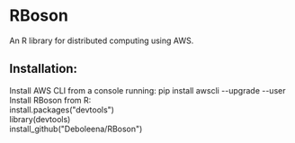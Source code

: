 # RBoson
An R library for distributed computing using AWS.

## Installation:
Install AWS CLI from a console running: pip install awscli --upgrade --user\
Install RBoson from R:\
install.packages("devtools")\
library(devtools)\
install_github("Deboleena/RBoson")

